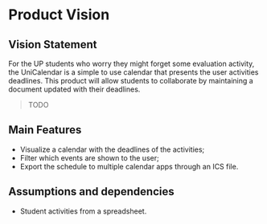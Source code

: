 # Product Vision

## Vision Statement

For the UP students who worry they might forget some evaluation activity, the UniCalendar is a simple to use calendar that presents the user activities deadlines. This product will allow students to collaborate by maintaining a document updated with their deadlines.

> TODO

## Main Features

 - Visualize a calendar with the deadlines of the activities;
 - Filter which events are shown to the user;
 - Export the schedule to multiple calendar apps through an ICS file.

## Assumptions and dependencies

- Student activities from a spreadsheet.
